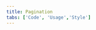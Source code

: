 ```yaml
---
title: Pagination
tabs: ['Code', 'Usage','Style']
---
```






<ComponentCode
    name="Pagination"
    component="pagination" 
    variation="pagination"
    experimental="true"
    hasReactVersion="true"
    >
</ComponentCode>

<ComponentDocs component="pagination"></ComponentDocs>

